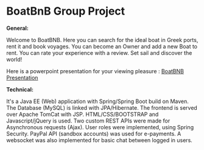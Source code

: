# BoatBnB Group Project

**General:**

Welcome to BoatBNB. Here you can search for the ideal boat in Greek ports, rent it and book voyages.
You can become an Owner and add a new Boat to rent. You can rate your experience with a review.
Set sail and discover the world!

Here is a powerpoint presentation for your viewing pleasure :
[BoatBNB Presentation](https://docs.google.com/presentation/d/1no1h6X--ULd8WWMma2OlnwDmTcSsX0br9VHwBZDJgcY/)

**Technical:**

It's a Java EE (Web) application with Spring/Spring Boot build on Maven. The Database (MySQL) is linked with JPA/Hibernate. 
The frontend is served over Apache TomCat with JSP. HTML/CSS/BOOTSTRAP and Javascript/jQuery is used. 
Two custom REST APIs were made for Asynchronous requests (Ajax). 
User roles were implemented, using Spring Security. 
PayPal API (sandbox accounts) was used for e-payments.
A websocket was also implemented for basic chat between logged in users.
